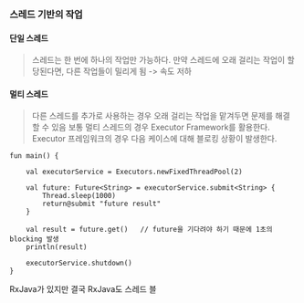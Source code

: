 ### 스레드 기반의 작업
#### 단일 스레드
> 스레드는 한 번에 하나의 작업만 가능하다.
> 만약 스레드에 오래 걸리는 작업이 할당된다면, 다른 작업들이 밀리게 됨 -> 속도 저하

#### 멀티 스레드
> 다른 스레드를 추가로 사용하는 경우 오래 걸리는 작업을 맡겨두면 문제를 해결 할 수 있음
> 보통 멀티 스레드의 경우 Executor Framework를 활용한다.
> Executor 프레임워크의 경우 다음 케이스에 대해 블로킹 상황이 발생한다.

```
fun main() {

	val executorService = Executors.newFixedThreadPool(2)

	val future: Future<String> = executorService.submit<String> {
		Thread.sleep(1000)
		return@submit "future result"
	}
	
	val result = future.get()   // future을 기다려야 하기 때문에 1초의 blocking 발생
	println(result)

	executorService.shutdown()
}
```

RxJava가 있지만 결국 RxJava도 스레드 블